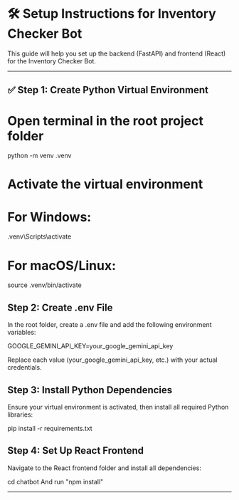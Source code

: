 # 🛠️ Setup Instructions for Inventory Checker Bot

This guide will help you set up the backend (FastAPI) and frontend (React) for the Inventory Checker Bot.

---

## ✅ Step 1: Create Python Virtual Environment


# Open terminal in the root project folder
python -m venv .venv

# Activate the virtual environment
# For Windows:
.venv\Scripts\activate
# For macOS/Linux:
source .venv/bin/activate


## Step 2: Create .env File
In the root folder, create a .env file and add the following environment variables:

GOOGLE_GEMINI_API_KEY=your_google_gemini_api_key

Replace each value (your_google_gemini_api_key, etc.) with your actual credentials.

## Step 3: Install Python Dependencies
Ensure your virtual environment is activated, then install all required Python libraries:

pip install -r requirements.txt

## Step 4: Set Up React Frontend
Navigate to the React frontend folder and install all dependencies:

cd chatbot
And run "npm install"


---




